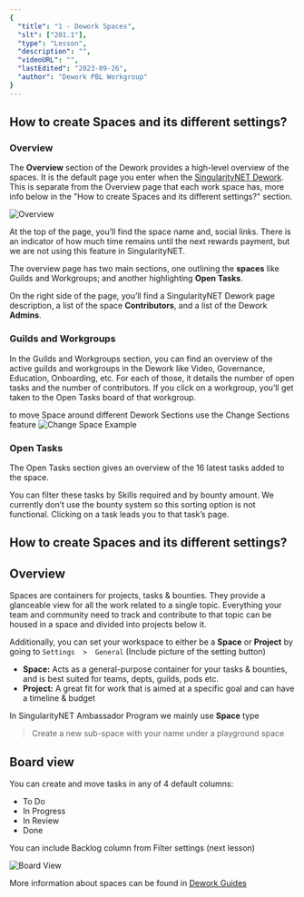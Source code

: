 ```yaml
---
{
  "title": "1 - Dework Spaces",
  "slt": ["201.1"],
  "type": "Lesson",
  "description": "",
  "videoURL": "",
  "lastEdited": "2023-09-26",
  "author": "Dework PBL Workgroup"
}
---
```


## How to create Spaces and its different settings?
### Overview

The **Overview** section of the Dework provides a high-level overview of the spaces.
It is the default page you enter when the [SingularityNET Dework](https://app.dework.xyz/singularitynet-ambas).
This is separate from the Overview page that each work space has, more info below in the "How to create Spaces and its different settings?" section.

![Overview](/Dework_PBL_Pictures/Module_201/Overview_Screen.png)

At the top of the page, you’ll find the space name and, social links.
There is an indicator of how much time remains until the next rewards payment, but we are not using this feature in SingularityNET.

The overview page has two main sections, one outlining the **spaces** like Guilds and Workgroups;
and another highlighting **Open Tasks**.

On the right side of the page, you’ll find a SingularityNET Dework page description, a list of the space **Contributors**, and a list of the Dework **Admins**.

### Guilds and Workgroups

In the Guilds and Workgroups section, you can find an overview of the active guilds and workgroups in the Dework like Video, Governance, Education, Onboarding, etc.
For each of those, it details the number of open tasks and the number of contributors. If you click on a workgroup, you’ll get taken to the Open Tasks board of that workgroup.

to move Space around different Dework Sections use the Change Sections feature
![Change Space Example](/Dework_PBL_Pictures/Module_201/Change_Space_Example.png)

### Open Tasks

The Open Tasks section gives an overview of the 16 latest tasks added to the space.

You can filter these tasks by Skills required and by bounty amount. We currently don’t use the bounty system so this sorting option is not functional. Clicking on a task leads you to that task’s page.

## How to create Spaces and its different settings?
## Overview

Spaces are containers for projects, tasks & bounties. They provide a glanceable view for all the work related to a single topic. Everything your team and community need to track and contribute to that topic can be housed in a space and divided into projects below it.

Additionally, you can set your workspace to either be a **Space** or **Project** by going to `Settings  >  General`
(Include picture of the setting button)

- **Space:** Acts as a general-purpose container for your tasks & bounties, and is best suited for teams, depts, guilds, pods etc.
- **Project:** A great fit for work that is aimed at a specific goal and can have a timeline & budget

In SingularityNET Ambassador Program we mainly use **Space** type

> Create a new sub-space with your name under a playground space

## Board view

You can create and move tasks in any of 4 default columns:

- To Do
- In Progress
- In Review
- Done

You can include Backlog column from Filter settings (next lesson)

![Board View](/Dework_PBL_Pictures/Module_201/Board_View.png)

More information about spaces can be found in [Dework Guides](https://dework.gitbook.io/product-docs/guides-for-orgs/setup-your-first-space)

